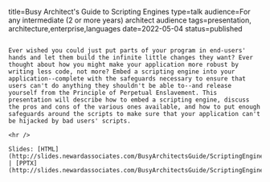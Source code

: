title=Busy Architect's Guide   to Scripting Engines
type=talk
audience=For any intermediate (2 or more years) architect audience
tags=presentation, architecture,enterprise,languages
date=2022-05-04
status=published
~~~~~~

Ever wished you could just put parts of your program in end-users' hands and let them build the infinite little changes they want? Ever thought about how you might make your application more robust by writing less code, not more? Embed a scripting engine into your application--complete with the safeguards necessary to ensure that users can't do anything they shouldn't be able to--and release yourself from the Principle of Perpetual Enslavement. This presentation will describe how to embed a scripting engine, discuss the pros and cons of the various ones available, and how to put enough safeguards around the scripts to make sure that your application can't be hijacked by bad users' scripts.
    
<hr />

Slides: [HTML](http://slides.newardassociates.com/BusyArchitectsGuide/ScriptingEngines.html) | [PPTX](http://slides.newardassociates.com/BusyArchitectsGuide/ScriptingEngines.pptx)
